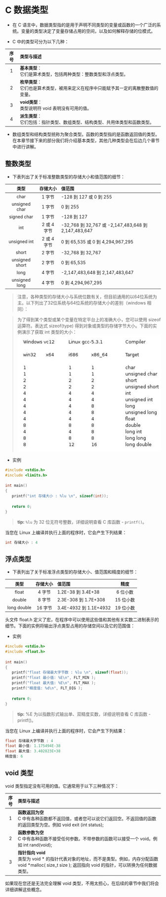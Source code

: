 # C 数据类型
- 在 C 语言中，数据类型指的是用于声明不同类型的变量或函数的一个广泛的系统。变量的类型决定了变量存储占用的空间，以及如何解释存储的位模式。

- C 中的类型可分为以下几种：

序号|	类型与描述
:--:|:--
1|	**基本类型**：<br> 它们是算术类型，包括两种类型：整数类型和浮点类型。
2|	**枚举类型**：<br>它们也是算术类型，被用来定义在程序中只能赋予其一定的离散整数值的变量。
3|	**void类型**：<br>类型说明符 void 表明没有可用的值。
4|	**派生类型**：<br>它们包括：指针类型、数组类型、结构类型、共用体类型和函数类型。

- 数组类型和结构类型统称为聚合类型。函数的类型指的是函数返回值的类型。在本章节接下来的部分我们将介绍基本类型，其他几种类型会在后边几个章节中进行讲解。

## 整数类型
- 下表列出了关于标准整数类型的存储大小和值范围的细节：

类型 |	存储大小|	值范围
:--:|:--:|:--
char| 	1 字节|	-128 到 127 或 0 到 255
unsigned char|	1 字节|	0 到 255
signed char|	1 字节|	-128 到 127
int	|2 或 4 字节|	-32,768 到 32,767 或 -2,147,483,648 到 2,147,483,647
unsigned int|	2 或 4 字节|	0 到 65,535 或 0 到 4,294,967,295
short|	2 字节|	-32,768 到 32,767
unsigned short	|2 字节|	0 到 65,535
long	|4 字节|	-2,147,483,648 到 2,147,483,647
unsigned long	|4 字节|	0 到 4,294,967,295
> 注意，各种类型的存储大小与系统位数有关，但目前通用的以64位系统为主。以下列出了32位系统与64位系统的存储大小的差别（windows 相同）：



> 为了得到某个类型或某个变量在特定平台上的准确大小，您可以使用 sizeof 运算符。表达式 sizeof(type) 得到对象或类型的存储字节大小。下面的实例演示了获取 int 类型的大小：<br>
![note5-1](img/note5-1.jpg)

- 实例
```C
#include <stdio.h>
#include <limits.h>
 
int main()
{
   printf("int 存储大小 : %lu \n", sizeof(int));
   
   return 0;
}
```
>**tip:** `%lu` 为 32 位无符号整数，详细说明查看 C 库函数 - `printf()`。

当您在 Linux 上编译并执行上面的程序时，它会产生下列结果：
```C
int 存储大小 : 4
``` 
## 浮点类型
- 下表列出了关于标准浮点类型的存储大小、值范围和精度的细节：

类型|	存储大小|	值范围|	精度
:--:|:--:|:--|:--:
float|	4 字节|	1.2E-38 到 3.4E+38|	6 位小数
double|	8 字节|	2.3E-308 到 1.7E+308|	15 位小数
long double|	16 字节|	3.4E-4932 到 1.1E+4932|	19 位小数
头文件 float.h 定义了宏，在程序中可以使用这些值和其他有关实数二进制表示的细节。下面的实例将输出浮点类型占用的存储空间以及它的范围值：

- 实例
```C
#include <stdio.h>
#include <float.h>
 
int main()
{
   printf("float 存储最大字节数 : %lu \n", sizeof(float));
   printf("float 最小值: %E\n", FLT_MIN );
   printf("float 最大值: %E\n", FLT_MAX );
   printf("精度值: %d\n", FLT_DIG );
   
   return 0;
}
```
> **tip:** %E 为以指数形式输出单、双精度实数，详细说明查看 C 库函数 - printf()。

当您在 Linux 上编译并执行上面的程序时，它会产生下列结果：
```c
float 存储最大字节数 : 4 
float 最小值: 1.175494E-38
float 最大值: 3.402823E+38
精度值: 6
```

## void 类型
void 类型指定没有可用的值。它通常用于以下三种情况下：

序号|	类型与描述
:--:|:--
1|	**函数返回为空**<br>C 中有各种函数都不返回值，或者您可以说它们返回空。不返回值的函数的返回类型为空。例如 void exit (int status);
2|	**函数参数为空**<br>C 中有各种函数不接受任何参数。不带参数的函数可以接受一个 void。例如 int rand(void);
3|	**指针指向 void**<br>类型为 void * 的指针代表对象的地址，而不是类型。例如，内存分配函数 void *malloc( size_t size ); 返回指向 void 的指针，可以转换为任何数据类型。
如果现在您还是无法完全理解 void 类型，不用太担心，在后续的章节中我们将会详细讲解这些概念。